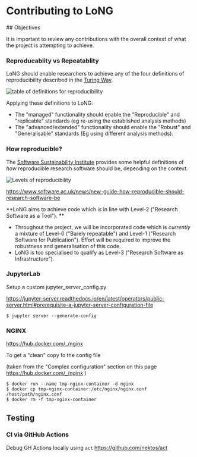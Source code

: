 # Contributing to LoNG

## Objectives

It is important to review any contributions with the overall context of what the project is attempting to achieve.

### Reproducablity vs Repeatablity

LoNG should enable researchers to achieve any of the four definitions of reproducibility described in the [Turing Way](https://the-turing-way.netlify.app/reproducible-research/overview/overview-definitions.html#table-of-definitions-for-reproducibility).

![table of definitions for reproducibility](https://the-turing-way.netlify.app/_images/reproducible-matrix.jpg "Table of definitions for reproducibility")

Applying these definitions to LoNG:

- The "managed" functionality should enable the "Reproducible" and "replicable" standards (eg re-using the established analysis methods)
- The "advanced/extended" functionality should enable the "Robust" and "Generalisable" standards (Eg using different analysis methods).


### How reproducible?

The [Software Sustainability Institute](https://www.software.ac.uk) provides some helpful definitions of _how_ reproducible research software should be, depending on the context.

![Levels of reproducibility](https://www.software.ac.uk/sites/default/files/reproducibility-circle.png)

https://www.software.ac.uk/news/new-guide-how-reproducible-should-research-software-be

**LoNG aims to achieve code which is in line with Level-2 ("Research Software as a Tool").
**

- Throughout the project, we will be incorporated code which is _currently_ a mixture of Level-0 ("Barely repeatable") and Level-1 ("Research Software for Publication"). Effort will be required to improve the robustness and generalisation of this code.
- LoNG is too specialised to qualify as Level-3 ("Research Software as Infrastructure").


### JupyterLab

Setup a custom jupyter_server_config.py

https://jupyter-server.readthedocs.io/en/latest/operators/public-server.html#prerequisite-a-jupyter-server-configuration-file

```
$ jupyter server --generate-config
```


### NGINX

https://hub.docker.com/_/nginx


To get a "clean" copy fo the config file

(taken from the "Complex configuration" section on this page https://hub.docker.com/_/nginx )

```
$ docker run --name tmp-nginx-container -d nginx
$ docker cp tmp-nginx-container:/etc/nginx/nginx.conf /host/path/nginx.conf
$ docker rm -f tmp-nginx-container
```


## Testing


### CI via GitHub Actions


Debug GH Actions locally using `act` https://github.com/nektos/act
